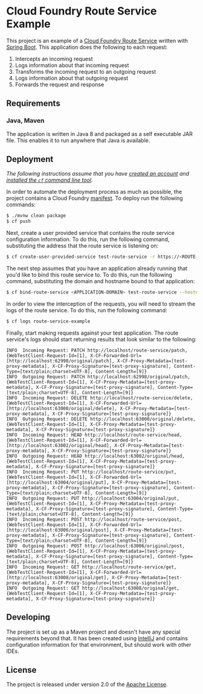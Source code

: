 # Cloud Foundry Route Service Example

This project is an example of a [Cloud Foundry Route Service][r] written with [Spring Boot][b].  This application does the following to each request:

1. Intercepts an incoming request
2. Logs information about that incoming request
3. Transforms the incoming request to an outgoing request
4. Logs information about that outgoing request
5. Forwards the request and response

## Requirements
### Java, Maven
The application is written in Java 8 and packaged as a self executable JAR file. This enables it to run anywhere that Java is available.

## Deployment
_The following instructions assume that you have [created an account][c] and [installed the `cf` command line tool][i]._

In order to automate the deployment process as much as possible, the project contains a Cloud Foundry [manifest][y].  To deploy run the following commands:
```bash
$ ./mvnw clean package
$ cf push
```

Next, create a user provided service that contains the route service configuration information.  To do this, run the following command, substituting the address that the route service is listening on:
```bash
$ cf create-user-provided-service test-route-service -r https://<ROUTE-SERVICE-ADDRESS>
```

The next step assumes that you have an application already running that you'd like to bind this route service to.  To do this, run the following command, substituting the domain and hostname bound to that application:
```bash
$ cf bind-route-service <APPLICATION-DOMAIN> test-route-service --hostname <APPLICATION-HOST>
```

In order to view the interception of the requests, you will need to stream the logs of the route service.  To do this, run the following command:
```bash
$ cf logs route-service-example
```

Finally, start making requests against your test application.  The route service's logs should start returning results that look similar to the following:
```text
INFO  Incoming Request: PATCH http://localhost/route-service/patch, {WebTestClient-Request-Id=[1], X-CF-Forwarded-Url=[http://localhost:62998/original/patch], X-CF-Proxy-Metadata=[test-proxy-metadata], X-CF-Proxy-Signature=[test-proxy-signature], Content-Type=[text/plain;charset=UTF-8], Content-Length=[9]}
INFO  Outgoing Request: PATCH http://localhost:62998/original/patch, {WebTestClient-Request-Id=[1], X-CF-Proxy-Metadata=[test-proxy-metadata], X-CF-Proxy-Signature=[test-proxy-signature], Content-Type=[text/plain;charset=UTF-8], Content-Length=[9]}
INFO  Incoming Request: DELETE http://localhost/route-service/delete, {WebTestClient-Request-Id=[1], X-CF-Forwarded-Url=[http://localhost:63000/original/delete], X-CF-Proxy-Metadata=[test-proxy-metadata], X-CF-Proxy-Signature=[test-proxy-signature]}
INFO  Outgoing Request: DELETE http://localhost:63000/original/delete, {WebTestClient-Request-Id=[1], X-CF-Proxy-Metadata=[test-proxy-metadata], X-CF-Proxy-Signature=[test-proxy-signature]}
INFO  Incoming Request: HEAD http://localhost/route-service/head, {WebTestClient-Request-Id=[1], X-CF-Forwarded-Url=[http://localhost:63002/original/head], X-CF-Proxy-Metadata=[test-proxy-metadata], X-CF-Proxy-Signature=[test-proxy-signature]}
INFO  Outgoing Request: HEAD http://localhost:63002/original/head, {WebTestClient-Request-Id=[1], X-CF-Proxy-Metadata=[test-proxy-metadata], X-CF-Proxy-Signature=[test-proxy-signature]}
INFO  Incoming Request: PUT http://localhost/route-service/put, {WebTestClient-Request-Id=[1], X-CF-Forwarded-Url=[http://localhost:63004/original/put], X-CF-Proxy-Metadata=[test-proxy-metadata], X-CF-Proxy-Signature=[test-proxy-signature], Content-Type=[text/plain;charset=UTF-8], Content-Length=[9]}
INFO  Outgoing Request: PUT http://localhost:63004/original/put, {WebTestClient-Request-Id=[1], X-CF-Proxy-Metadata=[test-proxy-metadata], X-CF-Proxy-Signature=[test-proxy-signature], Content-Type=[text/plain;charset=UTF-8], Content-Length=[9]}
INFO  Incoming Request: POST http://localhost/route-service/post, {WebTestClient-Request-Id=[1], X-CF-Forwarded-Url=[http://localhost:63006/original/post], X-CF-Proxy-Metadata=[test-proxy-metadata], X-CF-Proxy-Signature=[test-proxy-signature], Content-Type=[text/plain;charset=UTF-8], Content-Length=[9]}
INFO  Outgoing Request: POST http://localhost:63006/original/post, {WebTestClient-Request-Id=[1], X-CF-Proxy-Metadata=[test-proxy-metadata], X-CF-Proxy-Signature=[test-proxy-signature], Content-Type=[text/plain;charset=UTF-8], Content-Length=[9]}
INFO  Incoming Request: GET http://localhost/route-service/get, {WebTestClient-Request-Id=[1], X-CF-Forwarded-Url=[http://localhost:63008/original/get], X-CF-Proxy-Metadata=[test-proxy-metadata], X-CF-Proxy-Signature=[test-proxy-signature]}
INFO  Outgoing Request: GET http://localhost:63008/original/get, {WebTestClient-Request-Id=[1], X-CF-Proxy-Metadata=[test-proxy-metadata], X-CF-Proxy-Signature=[test-proxy-signature]}
```

## Developing
The project is set up as a Maven project and doesn't have any special requirements beyond that. It has been created using [IntelliJ][j] and contains configuration information for that environment, but should work with other IDEs.


## License
The project is released under version 2.0 of the [Apache License][a].


[a]: http://www.apache.org/licenses/LICENSE-2.0
[b]: http://spring.io/projects/spring-boot/
[c]: https://console.run.pivotal.io/register
[i]: http://docs.run.pivotal.io/devguide/installcf/install-go-cli.html
[j]: http://www.jetbrains.com/idea/
[r]: http://docs.cloudfoundry.org/services/route-services.html
[y]: manifest.yml

